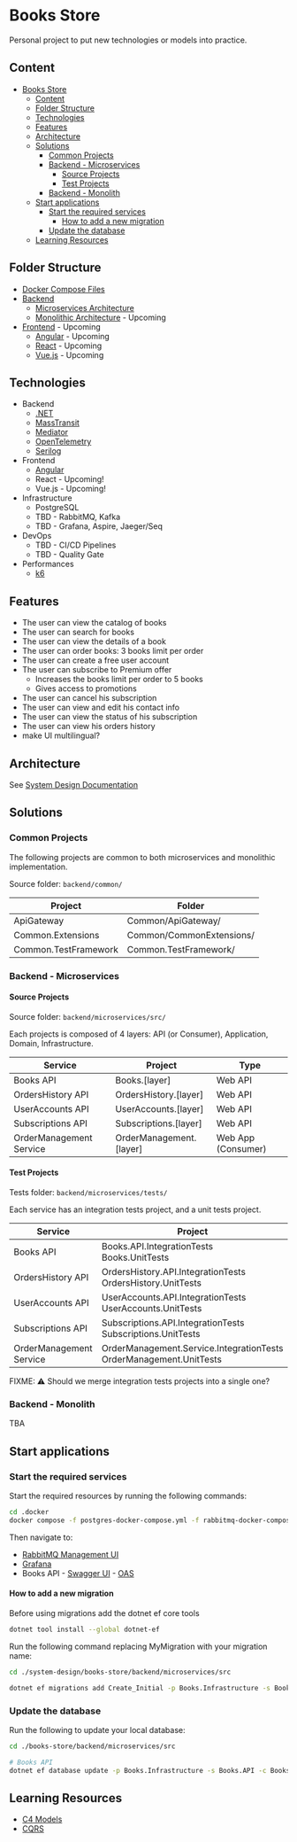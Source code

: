 # Books Store

Personal project to put new technologies or models into practice.

## Content

- [Books Store](#books-store)
  - [Content](#content)
  - [Folder Structure](#folder-structure)
  - [Technologies](#technologies)
  - [Features](#features)
  - [Architecture](#architecture)
  - [Solutions](#solutions)
    - [Common Projects](#common-projects)
    - [Backend - Microservices](#backend---microservices)
      - [Source Projects](#source-projects)
      - [Test Projects](#test-projects)
    - [Backend - Monolith](#backend---monolith)
  - [Start applications](#start-applications)
    - [Start the required services](#start-the-required-services)
      - [How to add a new migration](#how-to-add-a-new-migration)
    - [Update the database](#update-the-database)
  - [Learning Resources](#learning-resources)

## Folder Structure

- [Docker Compose Files](./.docker)
- [Backend](./backend)
  - [Microservices Architecture](./backend/microservices)
  - [Monolithic Architecture](./backend/monolithic) - Upcoming
- [Frontend](./frontend) - Upcoming
  - [Angular](./frontend/angular) - Upcoming
  - [React](./frontend/react) - Upcoming
  - [Vue.js](./frontend/vuejs) - Upcoming

## Technologies

- Backend
  - [.NET](https://dotnet.microsoft.com/en-us/)
  - [MassTransit](https://github.com/MassTransit/MassTransit)
  - [Mediator](https://github.com/martinothamar/Mediator)
  - [OpenTelemetry](https://github.com/open-telemetry/opentelemetry-dotnet-instrumentation)
  - [Serilog](https://github.com/serilog/serilog)
- Frontend
  - [Angular](https://angular.io/)
  - React - Upcoming!
  - Vue.js - Upcoming!
- Infrastructure
  - PostgreSQL
  - TBD - RabbitMQ, Kafka
  - TBD - Grafana, Aspire, Jaeger/Seq
- DevOps
  - TBD - CI/CD Pipelines
  - TBD - Quality Gate
- Performances
  - [k6](https://k6.io/)

## Features

- The user can view the catalog of books
- The user can search for books
- The user can view the details of a book
- The user can order books: 3 books limit per order
- The user can create a free user account
- The user can subscribe to Premium offer
  - Increases the books limit per order to 5 books
  - Gives access to promotions
- The user can cancel his subscription
- The user can view and edit his contact info
- The user can view the status of his subscription
- The user can view his orders history
- make UI multilingual?

## Architecture

See [System Design Documentation](./docs/system-design.md)

## Solutions

### Common Projects

The following projects are common to both microservices and monolithic implementation.

Source folder: `backend/common/`

| Project | Folder |
| ------------- | ------------- |
| ApiGateway | Common/ApiGateway/ |
| Common.Extensions | Common/CommonExtensions/ |
| Common.TestFramework | Common.TestFramework/ |

### Backend - Microservices


#### Source Projects

Source folder: `backend/microservices/src/`

Each projects is composed of 4 layers: API (or Consumer), Application, Domain, Infrastructure. 

| Service | Project | Type |
| ------------- | ------------- | ------------- |
| Books API | Books.[layer] | Web API |
| OrdersHistory API | OrdersHistory.[layer] | Web API |
| UserAccounts API | UserAccounts.[layer] | Web API |
| Subscriptions API | Subscriptions.[layer] | Web API |
| OrderManagement Service | OrderManagement.[layer] | Web App (Consumer) |


#### Test Projects

Tests folder:  `backend/microservices/tests/`

Each service has an integration tests project, and a unit tests project. 

| Service | Project |
| ------------- | ------------- |
| Books API | Books.API.IntegrationTests<br />Books.UnitTests |
| OrdersHistory API | OrdersHistory.API.IntegrationTests<br />OrdersHistory.UnitTests |
| UserAccounts API | UserAccounts.API.IntegrationTests<br />UserAccounts.UnitTests |
| Subscriptions API | Subscriptions.API.IntegrationTests<br />Subscriptions.UnitTests |
| OrderManagement Service | OrderManagement.Service.IntegrationTests<br />OrderManagement.UnitTests |

FIXME: :warning: Should we merge integration tests projects into a single one?

### Backend - Monolith

TBA

## Start applications

### Start the required services

Start the required resources by running the following commands:

```bash
cd .docker
docker compose -f postgres-docker-compose.yml -f rabbitmq-docker-compose.yml -f grafana-docker-compose.yml up
```
Then navigate to:
- [RabbitMQ Management UI](http://localhost:15672)
- [Grafana](http://localhost:3000)
- Books API - [Swagger UI](https://localhost:7141/swagger/index.html) - [OAS](https://localhost:7141/swagger/v1/swagger.json)


#### How to add a new migration

Before using migrations add the dotnet ef core tools

```bash
dotnet tool install --global dotnet-ef
```

Run the following command replacing MyMigration with your migration name:
```bash
cd ./system-design/books-store/backend/microservices/src

dotnet ef migrations add Create_Initial -p Books.Infrastructure -s Books.API -c BooksDbContext -o Persistence/Migrations -v
```

### Update the database


Run the following to update your local database:
```bash
cd ./books-store/backend/microservices/src

# Books API
dotnet ef database update -p Books.Infrastructure -s Books.API -c BooksDbContext -v
```


## Learning Resources

- [C4 Models](https://c4model.com/)
- [CQRS](https://martinfowler.com/bliki/CQRS.html)
